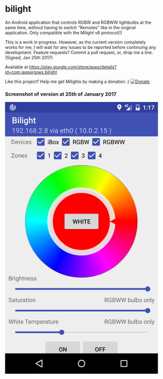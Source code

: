 # bilight
An Android application that controls RGBW and RGBWW lightbulbs at the same time, without having to switch "Remotes" like in the original application. Only compatible with the Milight v6 protocol(!)

This is a work in progress. However, as the current version completely works for me, I will wait for any issues to be reported before continuing any development. Feature requests? Commit a pull request, or, drop me a line. (Signed, Jan 25th 2017)

Available at https://play.google.com/store/apps/details?id=com.jaspergoes.bilight

Like this project? Help me get Milights by making a donation :) [![Donate](https://img.shields.io/badge/Donate-PayPal-green.svg)](https://www.paypal.com/cgi-bin/webscr?cmd=_s-xclick&hosted_button_id=PJ6SSTP5KBHKS)

### Screenshot of version at 25th of January 2017

![Screenshot](https://github.com/JasperG/bilight/blob/master/screenshot.png)

